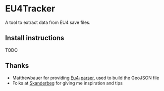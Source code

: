 # EU4Tracker
A tool to extract data from EU4 save files.

## Install instructions
TODO

## Thanks

* Matthewbauer for providing [Eu4-parser](https://github.com/matthewbauer/eu4-parser), used to build the GeoJSON file
* Folks at [Skanderbeg](https://skanderbeg.pm/index.php) for giving me inspiration and tips